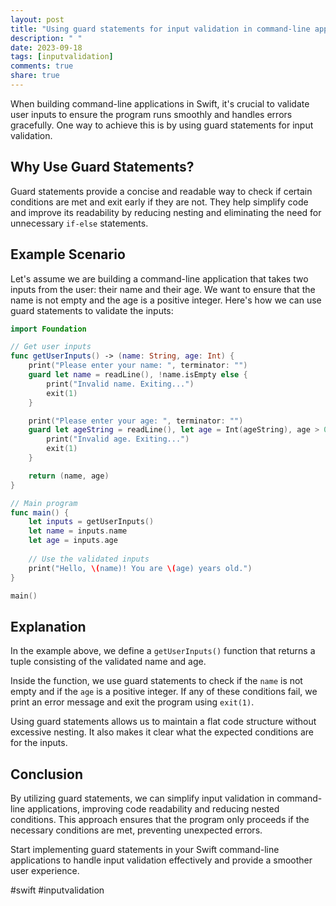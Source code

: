 ```yaml
---
layout: post
title: "Using guard statements for input validation in command-line applications in Swift"
description: " "
date: 2023-09-18
tags: [inputvalidation]
comments: true
share: true
---
```


When building command-line applications in Swift, it's crucial to validate user inputs to ensure the program runs smoothly and handles errors gracefully. One way to achieve this is by using guard statements for input validation.

## Why Use Guard Statements?

Guard statements provide a concise and readable way to check if certain conditions are met and exit early if they are not. They help simplify code and improve its readability by reducing nesting and eliminating the need for unnecessary `if-else` statements.

## Example Scenario

Let's assume we are building a command-line application that takes two inputs from the user: their name and their age. We want to ensure that the name is not empty and the age is a positive integer. Here's how we can use guard statements to validate the inputs:

```swift
import Foundation

// Get user inputs
func getUserInputs() -> (name: String, age: Int) {
    print("Please enter your name: ", terminator: "")
    guard let name = readLine(), !name.isEmpty else {
        print("Invalid name. Exiting...")
        exit(1)
    }

    print("Please enter your age: ", terminator: "")
    guard let ageString = readLine(), let age = Int(ageString), age > 0 else {
        print("Invalid age. Exiting...")
        exit(1)
    }

    return (name, age)
}

// Main program
func main() {
    let inputs = getUserInputs()
    let name = inputs.name
    let age = inputs.age
    
    // Use the validated inputs
    print("Hello, \(name)! You are \(age) years old.")
}

main()
```

## Explanation

In the example above, we define a `getUserInputs()` function that returns a tuple consisting of the validated name and age. 

Inside the function, we use guard statements to check if the `name` is not empty and if the `age` is a positive integer. If any of these conditions fail, we print an error message and exit the program using `exit(1)`.

Using guard statements allows us to maintain a flat code structure without excessive nesting. It also makes it clear what the expected conditions are for the inputs.

## Conclusion

By utilizing guard statements, we can simplify input validation in command-line applications, improving code readability and reducing nested conditions. This approach ensures that the program only proceeds if the necessary conditions are met, preventing unexpected errors. 

Start implementing guard statements in your Swift command-line applications to handle input validation effectively and provide a smoother user experience.

#swift #inputvalidation